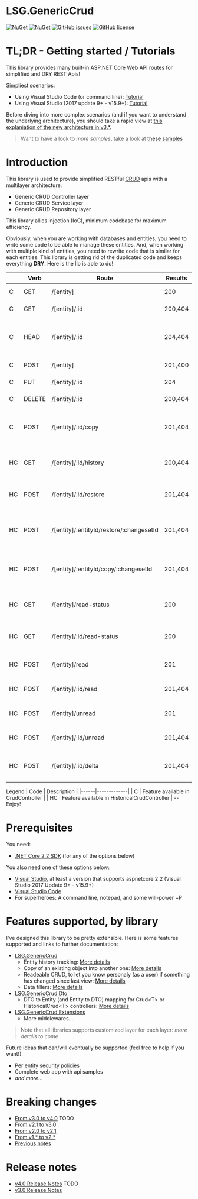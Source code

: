 # LSG.GenericCrud
[![NuGet](https://img.shields.io/nuget/dt/LSG.GenericCrud.svg)](https://www.nuget.org/packages/LSG.GenericCrud)
[![NuGet](https://img.shields.io/nuget/v/LSG.GenericCrud.svg)](https://www.nuget.org/packages/LSG.GenericCrud)
[![GitHub issues](https://img.shields.io/github/issues/lonesomegeek/LSG.GenericCrud.svg)](https://github.com/lonesomegeek/LSG.GenericCrud/issues)
[![GitHub license](https://img.shields.io/github/license/lonesomegeek/LSG.GenericCrud.svg)](https://github.com/lonesomegeek/LSG.GenericCrud/blob/master/LICENSE)

# TL;DR - Getting started / Tutorials

This library provides many built-in ASP.NET Core Web API routes for simplified and DRY REST Apis!

Simpliest scenarios:
- Using Visual Studio Code (or command line): [Tutorial](docs/1_TutorialAcocuntCrudVisualStudioCode.md)
- Using Visual Studio (2017 update 9+ - v15.9+): [Tutorial](docs/1_TutorialAcocuntCrudVisualStudio.md)

Before diving into more complex scenarios (and if you want to understand the underlying architecture), you should take a rapid view at [this explaniation of the new architecture in v3.*](./docs/ReleaseNotes-v3.0.md).

> Want to have a look to *more samples*, take a look at [these samples](LSG.GenericCrud.Samples/README.md)

# Introduction
This library is used to provide simplified RESTful [CRUD](https://en.wikipedia.org/wiki/Create,_read,_update_and_delete) apis with a multilayer architecture:
- Generic CRUD Controller layer
- Generic CRUD Service layer
- Generic CRUD Repository layer 

This library allies injection (IoC), minimum codebase for maximum efficiency.

Obviously, when you are working with databases and entities, you need to write some code to be able to manage these entities. And, when working with multiple kind of entities, you need to rewrite code that is similar for each entities. This library is getting rid of the duplicated code and keeps everything **DRY**. Here is the lib is able to do!

| 	 | Verb    |	Route	                                 | Results   | Description |
|----|----------|--------------------------------------------|-----------|-------------|
| C  |	GET     | /[entity]	                                 | 200	     | Retreive all objects |
| C  |	GET     | /[entity]/:id	                             | 200,404	 | Retreive one object |
| C  |	HEAD    | /[entity]/:id	                             | 204,404	 | Get an indication of the existance of an object |
| C  |	POST    | /[entity]	                                 | 201,400	 | Create an object |
| C  |	PUT     | /[entity]/:id	                             | 204	     | Update an object |
| C  |	DELETE  | /[entity]/:id	                             | 200,404	 | Delete an object |
| C  |	POST    | /[entity]/:id/copy	                     | 201,404	 | Copy active version of an object in a new object |
| HC |	GET	    | /[entity]/:id/history	                     | 200,404	 | Get transaction history of an object |
| HC |	POST    | /[entity]/:id/restore	                     | 201,404	 | Restore a deleted object in a new object |
| HC |	POST    | /[entity]/:entityId/restore/:changesetId	 | 201,404	 | Restore a version of an object in the same object |
| HC |	POST    | /[entity]/:entityId/copy/:changesetId	     | 201,404	 | Copy a version of an object in to a new object |
| HC |	GET	    | /[entity]/read-status	                     | 200	     | Retreive all object with their read status |
| HC |	GET	    | /[entity]/:id/read-status	                 | 200	     | Retreive one object with its read status |
| HC |	POST    | /[entity]/read	                         | 201	     | Mark all objects as "read" |
| HC |	POST    | /[entity]/:id/read                     	 | 201,404	 | Mark one object as "read" |
| HC |	POST    | /[entity]/unread	                         | 201	     | Mark all object as "unread" |
| HC |	POST    | /[entity]/:id/unread	                     | 201,404	 | Mark one object as "unread" |
| HC |	POST    | /[entity]/:id/delta	                     | 201,404	 | Extract change delta of one object |

Legend
| Code | Description |
|------|-------------|
| C    | Feature available in CrudController |
| HC   | Feature available in HistoricalCrudController |
--Enjoy!

# Prerequisites
You need:
- [.NET Core 2.2 SDK](https://dotnet.microsoft.com/download/dotnet-core/2.2) (for any of the options below)

You also need one of these options below:
- [Visual Studio](https://www.visualstudio.com/downloads/), at least a version that supports aspnetcore 2.2 (Visual Studio 2017 Update 9+ - v15.9+)
- [Visual Studio Code](https://code.visualstudio.com/)
- For superheroes: A command line, notepad, and some will-power =P

# Features supported, by library

I've designed this library to be pretty extensible. Here is some features supported and links to further documentation:

- [LSG.GenericCrud](https://www.nuget.org/packages/LSG.GenericCrud/)
    - Entity history tracking: [More details](./docs/FeatureHistoricalCrud.md)
    - Copy of an existing object into another one: [More details](./FeatureCopyRestore.md)
    - Readeable CRUD, to let you know personaly (as a user) if something has changed since last view: [More details](./docs/FeatureReadeableCrud.md)
    - Data fillers: [More details](./docs/FeatureDataFillers.md)
- [LSG.GenericCrud.Dto](https://www.nuget.org/packages/LSG.GenericCrud.Dto/)
    - DTO to Entity (and Entity to DTO) mapping for Crud\<T> or HistoricalCrud\<T> controllers: [More details](./docs/FeatureDTO.md)
- [LSG.GenericCrud.Extensions](https://www.nuget.org/packages/LSG.GenericCrud.Extensions/)
    - More middlewares...

> Note that all libraries supports customized layer for each layer: *more details to come*

Future ideas that can/will eventually be supported (feel free to help if you want!):
- Per entity security policies
- Complete web app with api samples
- *and more*...

# Breaking changes
- [From v3.0 to v4.0](docs/BreakingChangesFrom-v3.0-to-v4.0.md) TODO
- [From v2.1 to v3.0](docs/BreakingChangesFrom-v2.1-to-v3.0.md)
- [From v2.0 to v2.1](docs/BreakingChangesFrom-v2.0-to-v2.1.md)
- [From v1.* to v2.*](docs/BreakingChangesFrom-v1-to-v2.md)
- [Previous notes](docs/OldReleaseNotes.md)

# Release notes
- [v4.0 Release Notes](docs/ReleaseNotes-v4.0.md) TODO
- [v3.0 Release Notes](docs/ReleaseNotes-v3.0.md)

